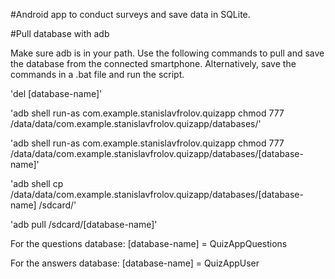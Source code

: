 #Android app to conduct surveys and save data in SQLite.

#Pull database with adb

Make sure adb is in your path.
Use the following commands to pull and save the database from the connected smartphone.
Alternatively, save the commands in a .bat file and run the script.

'del [database-name]'

'adb shell run-as com.example.stanislavfrolov.quizapp chmod 777 /data/data/com.example.stanislavfrolov.quizapp/databases/'

'adb shell run-as com.example.stanislavfrolov.quizapp chmod 777 /data/data/com.example.stanislavfrolov.quizapp/databases/[database-name]'

'adb shell cp /data/data/com.example.stanislavfrolov.quizapp/databases/[database-name] /sdcard/'

'adb pull /sdcard/[database-name]'

For the questions database:
[database-name] = QuizAppQuestions

For the answers database:
[database-name] = QuizAppUser



